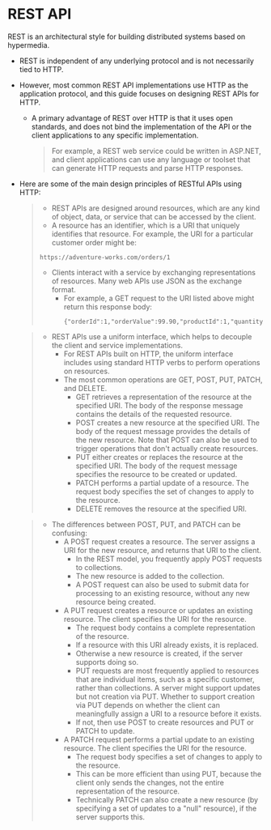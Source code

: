 # REST API
REST is an architectural style for building distributed systems based on hypermedia. 

- REST is independent of any underlying protocol and is not necessarily tied to HTTP. 

- However, most common REST API implementations use HTTP as the application protocol, and this guide focuses on designing REST APIs for HTTP.

  - A primary advantage of REST over HTTP is that it uses open standards, and does not bind the implementation of the API or the client applications to any specific implementation. 
    > For example, a REST web service could be written in ASP.NET, and client applications can use any language or toolset that can generate HTTP requests and parse HTTP responses.
    
- Here are some of the main design principles of RESTful APIs using HTTP:
    > - REST APIs are designed around resources, which are any kind of object, data, or service that can be accessed by the client.
    > - A resource has an identifier, which is a URI that uniquely identifies that resource. For example, the URI for a particular customer order might be:
    >  ```
    >  https://adventure-works.com/orders/1
    >  ```
    > - Clients interact with a service by exchanging representations of resources. Many web APIs use JSON as the exchange format.
    >   - For example, a GET request to the URI listed above might return this response body:
    >     ```
    >     {"orderId":1,"orderValue":99.90,"productId":1,"quantity":1}
    >     ```

    > - REST APIs use a uniform interface, which helps to decouple the client and service implementations. 
    >   - For REST APIs built on HTTP, the uniform interface includes using standard HTTP verbs to perform operations on resources. 
    >   - The most common operations are GET, POST, PUT, PATCH, and DELETE.
    >     - GET retrieves a representation of the resource at the specified URI. The body of the response message contains the details of the requested resource.
    >     - POST creates a new resource at the specified URI. The body of the request message provides the details of the new resource. Note that POST can also be used to trigger operations that don't actually create resources.
    >     - PUT either creates or replaces the resource at the specified URI. The body of the request message specifies the resource to be created or updated.
    >     - PATCH performs a partial update of a resource. The request body specifies the set of changes to apply to the resource.
    >     - DELETE removes the resource at the specified URI.

    > - The differences between POST, PUT, and PATCH can be confusing:
    >   - A POST request creates a resource. The server assigns a URI for the new resource, and returns that URI to the client. 
    >     - In the REST model, you frequently apply POST requests to collections. 
    >     - The new resource is added to the collection. 
    >     - A POST request can also be used to submit data for processing to an existing resource, without any new resource being created.
    >   - A PUT request creates a resource or updates an existing resource. The client specifies the URI for the resource. 
    >     - The request body contains a complete representation of the resource. 
    >     - If a resource with this URI already exists, it is replaced. 
    >     - Otherwise a new resource is created, if the server supports doing so.
    >     - PUT requests are most frequently applied to resources that are individual items, such as a specific customer, rather than collections. A server might support updates but not creation via PUT. Whether to support creation via PUT depends on whether the client can meaningfully assign a URI to a resource before it exists. 
    >     - If not, then use POST to create resources and PUT or PATCH to update.
    >   - A PATCH request performs a partial update to an existing resource. The client specifies the URI for the resource. 
    >     - The request body specifies a set of changes to apply to the resource.
    >     - This can be more efficient than using PUT, because the client only sends the changes, not the entire representation of the resource. 
    >     - Technically PATCH can also create a new resource (by specifying a set of updates to a "null" resource), if the server supports this.
